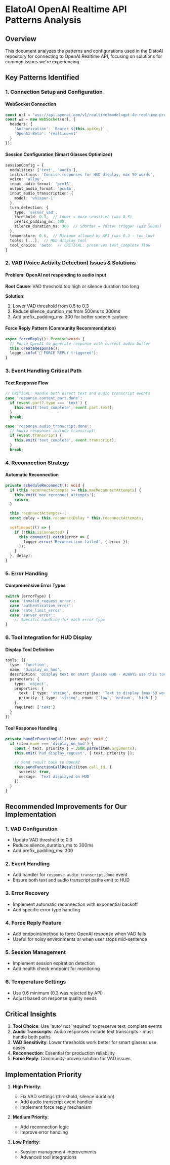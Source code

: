 # ElatoAI OpenAI Realtime API Patterns Analysis

## Overview
This document analyzes the patterns and configurations used in the ElatoAI repository for connecting to OpenAI Realtime API, focusing on solutions for common issues we're experiencing.

## Key Patterns Identified

### 1. Connection Setup and Configuration

#### WebSocket Connection
```typescript
const url = 'wss://api.openai.com/v1/realtime?model=gpt-4o-realtime-preview-2024-10-01';
const ws = new WebSocket(url, {
  headers: {
    'Authorization': `Bearer ${this.apiKey}`,
    'OpenAI-Beta': 'realtime=v1'
  }
});
```

#### Session Configuration (Smart Glasses Optimized)
```typescript
sessionConfig = {
  modalities: ['text', 'audio'],
  instructions: 'Concise responses for HUD display, max 50 words',
  voice: 'alloy',
  input_audio_format: 'pcm16',
  output_audio_format: 'pcm16',
  input_audio_transcription: {
    model: 'whisper-1'
  },
  turn_detection: {
    type: 'server_vad',
    threshold: 0.3,  // Lower = more sensitive (was 0.5)
    prefix_padding_ms: 300,
    silence_duration_ms: 300  // Shorter = faster trigger (was 500ms)
  },
  temperature: 0.6,  // Minimum allowed by API (was 0.3 - too low)
  tools: [...],  // HUD display tool
  tool_choice: 'auto'  // CRITICAL: preserves text_complete flow
}
```

### 2. VAD (Voice Activity Detection) Issues & Solutions

#### Problem: OpenAI not responding to audio input
**Root Cause**: VAD threshold too high or silence duration too long

**Solution**:
1. Lower VAD threshold from 0.5 to 0.3
2. Reduce silence_duration_ms from 500ms to 300ms
3. Add prefix_padding_ms: 300 for better speech capture

#### Force Reply Pattern (Community Recommendation)
```typescript
async forceReply(): Promise<void> {
  // Force OpenAI to generate response with current audio buffer
  this.createResponse();
  logger.info('🎯 FORCE REPLY triggered');
}
```

### 3. Event Handling Critical Path

#### Text Response Flow
```typescript
// CRITICAL: Handle both direct text and audio transcript events
case 'response.content_part.done':
  if (event.part?.type === 'text') {
    this.emit('text_complete', event.part.text);
  }
  break;

case 'response.audio_transcript.done':
  // Audio responses include transcript!
  if (event.transcript) {
    this.emit('text_complete', event.transcript);
  }
  break;
```

### 4. Reconnection Strategy

#### Automatic Reconnection
```typescript
private scheduleReconnect(): void {
  if (this.reconnectAttempts >= this.maxReconnectAttempts) {
    this.emit('max_reconnect_attempts');
    return;
  }

  this.reconnectAttempts++;
  const delay = this.reconnectDelay * this.reconnectAttempts;
  
  setTimeout(() => {
    if (!this.isConnected) {
      this.connect().catch(error => {
        logger.error('Reconnection failed', { error });
      });
    }
  }, delay);
}
```

### 5. Error Handling

#### Comprehensive Error Types
```typescript
switch (errorType) {
  case 'invalid_request_error':
  case 'authentication_error':
  case 'rate_limit_error':
  case 'server_error':
    // Specific handling for each error type
}
```

### 6. Tool Integration for HUD Display

#### Display Tool Definition
```typescript
tools: [{
  type: 'function',
  name: 'display_on_hud',
  description: 'Display text on smart glasses HUD - ALWAYS use this tool',
  parameters: {
    type: 'object',
    properties: {
      text: { type: 'string', description: 'Text to display (max 50 words)' },
      priority: { type: 'string', enum: ['low', 'medium', 'high'] }
    },
    required: ['text']
  }
}]
```

#### Tool Response Handling
```typescript
private handleFunctionCall(item: any): void {
  if (item.name === 'display_on_hud') {
    const { text, priority } = JSON.parse(item.arguments);
    this.emit('hud_display_request', { text, priority });
    
    // Send result back to OpenAI
    this.sendFunctionCallResult(item.call_id, {
      success: true,
      message: `Text displayed on HUD`
    });
  }
}
```

## Recommended Improvements for Our Implementation

### 1. VAD Configuration
- Update VAD threshold to 0.3
- Reduce silence_duration_ms to 300ms
- Add prefix_padding_ms: 300

### 2. Event Handling
- Add handler for `response.audio_transcript.done` event
- Ensure both text and audio transcript paths emit to HUD

### 3. Error Recovery
- Implement automatic reconnection with exponential backoff
- Add specific error type handling

### 4. Force Reply Feature
- Add endpoint/method to force OpenAI response when VAD fails
- Useful for noisy environments or when user stops mid-sentence

### 5. Session Management
- Implement session expiration detection
- Add health check endpoint for monitoring

### 6. Temperature Settings
- Use 0.6 minimum (0.3 was rejected by API)
- Adjust based on response quality needs

## Critical Insights

1. **Tool Choice**: Use 'auto' not 'required' to preserve text_complete events
2. **Audio Transcripts**: Audio responses include text transcripts - must handle both paths
3. **VAD Sensitivity**: Lower thresholds work better for smart glasses use cases
4. **Reconnection**: Essential for production reliability
5. **Force Reply**: Community-proven solution for VAD issues

## Implementation Priority

1. **High Priority**:
   - Fix VAD settings (threshold, silence duration)
   - Add audio transcript event handler
   - Implement force reply mechanism

2. **Medium Priority**:
   - Add reconnection logic
   - Improve error handling

3. **Low Priority**:
   - Session management improvements
   - Advanced tool integrations